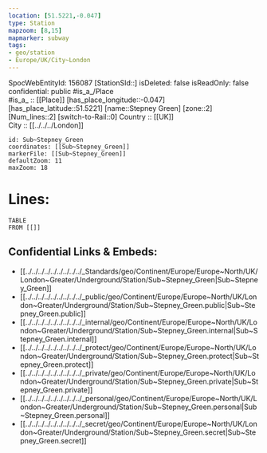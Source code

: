 ```yaml
---
location: [51.5221,-0.047] 
type: Station 
mapzoom: [8,15] 
mapmarker: subway 
tags:
- geo/station
- Europe/UK/City~London
---
```

SpocWebEntityId: 156087
[StationSId::] 
isDeleted: false
isReadOnly: false
confidential: public
#is_a_/Place  
#is_a_ :: [[Place]] 
[has_place_longitude::-0.047] 
[has_place_latitude::51.5221] 
[name::Stepney Green] 
[zone::2] 
[Num_lines::2] 
[switch-to-Rail::0] 
Country :: [[UK]]  
City :: [[../../../London]]  


```leaflet
id: Sub~Stepney_Green
coordinates: [[Sub~Stepney_Green]] 
markerFile: [[Sub~Stepney_Green]] 
defaultZoom: 11 
maxZoom: 18
```


# Lines: 
```dataview
TABLE 
FROM [[]] 
```

## Confidential Links & Embeds: 
- [[../../../../../../../../../_Standards/geo/Continent/Europe/Europe~North/UK/London~Greater/Underground/Station/Sub~Stepney_Green|Sub~Stepney_Green]] 
- [[../../../../../../../../../_public/geo/Continent/Europe/Europe~North/UK/London~Greater/Underground/Station/Sub~Stepney_Green.public|Sub~Stepney_Green.public]] 
- [[../../../../../../../../../_internal/geo/Continent/Europe/Europe~North/UK/London~Greater/Underground/Station/Sub~Stepney_Green.internal|Sub~Stepney_Green.internal]] 
- [[../../../../../../../../../_protect/geo/Continent/Europe/Europe~North/UK/London~Greater/Underground/Station/Sub~Stepney_Green.protect|Sub~Stepney_Green.protect]] 
- [[../../../../../../../../../_private/geo/Continent/Europe/Europe~North/UK/London~Greater/Underground/Station/Sub~Stepney_Green.private|Sub~Stepney_Green.private]] 
- [[../../../../../../../../../_personal/geo/Continent/Europe/Europe~North/UK/London~Greater/Underground/Station/Sub~Stepney_Green.personal|Sub~Stepney_Green.personal]] 
- [[../../../../../../../../../_secret/geo/Continent/Europe/Europe~North/UK/London~Greater/Underground/Station/Sub~Stepney_Green.secret|Sub~Stepney_Green.secret]] 
